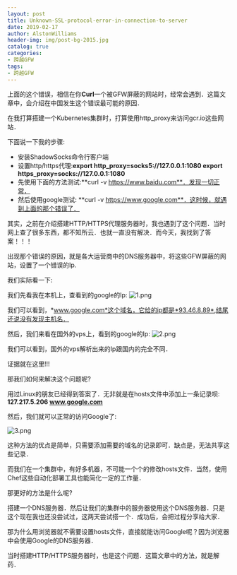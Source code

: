 ```yaml
---
layout: post
title: Unknown-SSL-protocol-error-in-connection-to-server
date: 2019-02-17
author: AlstonWilliams
header-img: img/post-bg-2015.jpg
catalog: true
categories:
- 跨越GFW
tags:
- 跨越GFW
---
```

上面的这个错误，相信在你**Curl**一个被GFW屏蔽的网站时，经常会遇到．这篇文章中，会介绍在中国发生这个错误最可能的原因．

在我打算搭建一个Kubernetes集群时，打算使用http_proxy来访问gcr.io这些网站．

下面说一下我的步骤:

- 安装ShadowSocks命令行客户端
- 设置http/https代理:**export http_proxy=socks5://127.0.0.1:1080 
 export https_proxy=socks://127.0.0.1:1080**
- 先使用下面的方法测试:**curl -v https://www.baidu.com**．发现一切正常．
- 然后使用google测试: **curl -v https://www.google.com**．这时候，就遇到上面的那个错误了．

其实，之前在介绍搭建HTTP/HTTPS代理服务器时，我也遇到了这个问题．当时网上查了很多东西，都不知所云．也就一直没有解决．而今天，我找到了答案！！！

出现那个错误的原因，就是各大运营商中的DNS服务器中，将这些GFW屏蔽的网站，设置了一个错误的Ip.

我们实际看一下:

我们先看我在本机上，查看到的google的Ip:
![1.png](http://upload-images.jianshu.io/upload_images/4108852-987324a64564bd8b.png?imageMogr2/auto-orient/strip%7CimageView2/2/w/1240)

我们可以看到，*www.google.com*这个域名，它给的ip都是*93.46.8.89*,结尾还说没有发现主机名．

然后，我们来看在国外的vps上，看到的google的Ip:
![2.png](http://upload-images.jianshu.io/upload_images/4108852-19cfdbd589d2a853.png?imageMogr2/auto-orient/strip%7CimageView2/2/w/1240)

我们可以看到，国外的vps解析出来的Ip跟国内的完全不同．

证据就在这里!!!

那我们如何来解决这个问题呢?

用过Linux的朋友已经得到答案了．无非就是在hosts文件中添加上一条记录呗:
**127.217.5.206 www.google.com**

然后，我们就可以正常的访问Google了:

![3.png](http://upload-images.jianshu.io/upload_images/4108852-d7dacff6beabf9e1.png?imageMogr2/auto-orient/strip%7CimageView2/2/w/1240)

这种方法的优点是简单，只需要添加需要的域名的记录即可．缺点是，无法共享这些记录．

而我们在一个集群中，有好多机器，不可能一个个的修改hosts文件．当然，使用Chef这些自动化部署工具也能简化一定的工作量．

那更好的方法是什么呢?

搭建一个DNS服务器．然后让我们的集群中的服务器使用这个DNS服务器．只是这个现在我也还没尝试过，这两天尝试搭一个．成功后，会把过程分享给大家．

那为什么用浏览器就不需要设置hosts文件，直接就能访问Google呢？因为浏览器中会使用Google的DNS服务器．

当时搭建HTTP/HTTPS服务器时，也是这个问题．这篇文章中的方法，就是解药．
